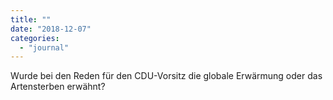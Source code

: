 ```yaml
---
title: ""
date: "2018-12-07"
categories: 
  - "journal"
---
```


Wurde bei den Reden für den CDU-Vorsitz die globale Erwärmung oder das Artensterben erwähnt?
